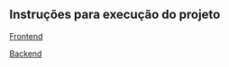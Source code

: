 ## Instruções para execução do projeto


[Frontend](https://github.com/WillianRod/crud-dev/blob/master/frontend/README.md)

[Backend](https://github.com/WillianRod/crud-dev/blob/master/backend/README.md)
